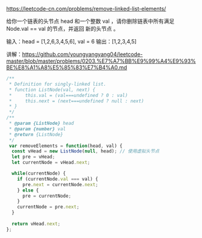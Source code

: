 https://leetcode-cn.com/problems/remove-linked-list-elements/

给你一个链表的头节点 head 和一个整数 val ，请你删除链表中所有满足 Node.val == val 的节点，并返回 新的头节点 。

输入：head = [1,2,6,3,4,5,6], val = 6
输出：[1,2,3,4,5]


讲解：https://github.com/youngyangyang04/leetcode-master/blob/master/problems/0203.%E7%A7%BB%E9%99%A4%E9%93%BE%E8%A1%A8%E5%85%83%E7%B4%A0.md


```js
/**
 * Definition for singly-linked list.
 * function ListNode(val, next) {
 *     this.val = (val===undefined ? 0 : val)
 *     this.next = (next===undefined ? null : next)
 * }
 */
/**
 * @param {ListNode} head
 * @param {number} val
 * @return {ListNode}
 */
 var removeElements = function(head, val) {
  const vHead = new ListNode(null, head); // 使用虚拟头节点
  let pre = vHead;
  let currentNode = vHead.next;

  while(currentNode) {
    if (currentNode.val === val) {
      pre.next = currentNode.next;
    } else {
      pre = currentNode;
    }
    currentNode = pre.next;
  }
  
  return vHead.next;
};
```
